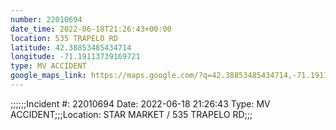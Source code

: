 ```yaml
---
number: 22010694
date_time: 2022-06-18T21:26:43+00:00
location: 535 TRAPELO RD
latitude: 42.38853485434714
longitude: -71.19113739169721
type: MV ACCIDENT
google_maps_link: https://maps.google.com/?q=42.38853485434714,-71.19113739169721
---
```


;;;;;;Incident #: 22010694  Date: 2022-06-18 21:26:43   Type: MV ACCIDENT;;;Location: STAR MARKET / 535 TRAPELO RD;;;
